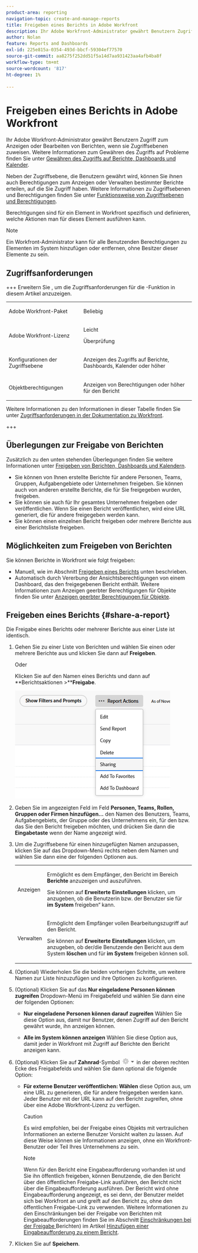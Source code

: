 ```yaml
---
product-area: reporting
navigation-topic: create-and-manage-reports
title: Freigeben eines Berichts in Adobe Workfront
description: Ihr Adobe Workfront-Administrator gewährt Benutzern Zugriff zum Anzeigen oder Bearbeiten von Berichten, wenn sie Zugriffsebenen zuweisen. Weitere Informationen zum Gewähren des Zugriffs auf Probleme finden Sie unter Gewähren des Zugriffs auf Berichte, Dashboards und Kalender.
author: Nolan
feature: Reports and Dashboards
exl-id: 225e815a-0354-493d-bbcf-59304ef77570
source-git-commit: aa8275f252dd51f5a14d7aa931423aa4afb4ba8f
workflow-type: tm+mt
source-wordcount: '817'
ht-degree: 1%

---
```


# Freigeben eines Berichts in Adobe Workfront

<!-- Audited: 11/2024 -->

Ihr Adobe Workfront-Administrator gewährt Benutzern Zugriff zum Anzeigen oder Bearbeiten von Berichten, wenn sie Zugriffsebenen zuweisen. Weitere Informationen zum Gewähren des Zugriffs auf Probleme finden Sie unter [Gewähren des Zugriffs auf Berichte, Dashboards und Kalender](../../../administration-and-setup/add-users/configure-and-grant-access/grant-access-reports-dashboards-calendars.md).

Neben der Zugriffsebene, die Benutzern gewährt wird, können Sie ihnen auch Berechtigungen zum Anzeigen oder Verwalten bestimmter Berichte erteilen, auf die Sie Zugriff haben. Weitere Informationen zu Zugriffsebenen und Berechtigungen finden Sie unter [Funktionsweise von Zugriffsebenen und Berechtigungen](../../../administration-and-setup/add-users/access-levels-and-object-permissions/how-access-levels-permissions-work-together.md).

Berechtigungen sind für ein Element in Workfront spezifisch und definieren, welche Aktionen man für dieses Element ausführen kann.

>[!NOTE]
>
>Ein Workfront-Administrator kann für alle Benutzenden Berechtigungen zu Elementen im System hinzufügen oder entfernen, ohne Besitzer dieser Elemente zu sein.

## Zugriffsanforderungen

+++ Erweitern Sie , um die Zugriffsanforderungen für die -Funktion in diesem Artikel anzuzeigen. 

<table style="table-layout:auto"> 
 <col> 
 <col> 
 <tbody> 
  <tr> 
   <td role="rowheader">Adobe Workfront-Paket</td> 
   <td> <p>Beliebig</p> </td> 
  </tr> 
  <tr> 
   <td role="rowheader">Adobe Workfront-Lizenz</td> 
   <td> 
      <p>Leicht</p>
      <p>Überprüfung</p>
   </td>
  </tr> 
  <tr> 
   <td role="rowheader">Konfigurationen der Zugriffsebene</td> 
   <td> <p>Anzeigen des Zugriffs auf Berichte, Dashboards, Kalender oder höher</p></td> 
  </tr> 
  <tr> 
   <td role="rowheader">Objektberechtigungen</td> 
   <td> <p>Anzeigen von Berechtigungen oder höher für den Bericht</p></td> 
  </tr> 
 </tbody> 
</table>

Weitere Informationen zu den Informationen in dieser Tabelle finden Sie unter [Zugriffsanforderungen in der Dokumentation zu Workfront](/help/quicksilver/administration-and-setup/add-users/access-levels-and-object-permissions/access-level-requirements-in-documentation.md).

+++

## Überlegungen zur Freigabe von Berichten

Zusätzlich zu den unten stehenden Überlegungen finden Sie weitere Informationen unter [Freigeben von Berichten, Dashboards und Kalendern](../../../workfront-basics/grant-and-request-access-to-objects/permissions-reports-dashboards-calendars.md).

* Sie können von Ihnen erstellte Berichte für andere Personen, Teams, Gruppen, Aufgabengebiete oder Unternehmen freigeben. Sie können auch von anderen erstellte Berichte, die für Sie freigegeben wurden, freigeben.
* Sie können sie auch für Ihr gesamtes Unternehmen freigeben oder veröffentlichen. Wenn Sie einen Bericht veröffentlichen, wird eine URL generiert, die für andere freigegeben werden kann.
* Sie können einen einzelnen Bericht freigeben oder mehrere Berichte aus einer Berichtsliste freigeben.

## Möglichkeiten zum Freigeben von Berichten

Sie können Berichte in Workfront wie folgt freigeben:

* Manuell, wie im Abschnitt [Freigeben eines Berichts](#share-a-report) unten beschrieben.
* Automatisch durch Vererbung der Ansichtsberechtigungen von einem Dashboard, das den freigegebenen Bericht enthält. Weitere Informationen zum Anzeigen geerbter Berechtigungen für Objekte finden Sie unter [Anzeigen geerbter Berechtigungen für Objekte](../../../workfront-basics/grant-and-request-access-to-objects/view-inherited-permissions-on-objects.md).

## Freigeben eines Berichts {#share-a-report}

Die Freigabe eines Berichts oder mehrerer Berichte aus einer Liste ist identisch.

1. Gehen Sie zu einer Liste von Berichten und wählen Sie einen oder mehrere Berichte aus und klicken Sie dann auf **Freigeben**.

   Oder

   Klicken Sie auf den Namen eines Berichts und dann auf **Berichtsaktionen >****Freigabe**.

   ![](assets/unshimmed-report-actions-sharing.png)

1. Geben Sie im angezeigten Feld im Feld **Personen, Teams, Rollen, Gruppen oder Firmen hinzufügen…** den Namen des Benutzers, Teams, Aufgabengebiets, der Gruppe oder des Unternehmens ein, für den bzw. das Sie den Bericht freigeben möchten, und drücken Sie dann die **Eingabetaste** wenn der Name angezeigt wird.

1. Um die Zugriffsebene für einen hinzugefügten Namen anzupassen, klicken Sie auf das Dropdown-Menü rechts neben dem Namen und wählen Sie dann eine der folgenden Optionen aus.

   <table style="table-layout:auto"> 
    <col> 
    <col> 
    <tbody> 
     <tr> 
      <td role="rowheader">Anzeigen</td> 
      <td> <p>Ermöglicht es dem Empfänger, den Bericht im Bereich <strong>Berichte</strong> anzuzeigen und auszuführen.</p> <p>Sie können auf <strong>Erweiterte Einstellungen</strong> klicken, um anzugeben, ob die Benutzerin bzw. der Benutzer sie für <strong> im System </strong>freigeben“ kann.</p> </td> 
     </tr> 
     <tr> 
      <td role="rowheader">Verwalten</td> 
      <td> <p>Ermöglicht dem Empfänger vollen Bearbeitungszugriff auf den Bericht.</p> <p>Sie können auf <strong>Erweiterte Einstellungen</strong> klicken, um anzugeben, ob der/die Benutzende den Bericht aus dem System <strong>löschen</strong> und für <strong> im System </strong>freigeben können soll.</p> </td> 
     </tr> 
    </tbody> 
   </table>

1. (Optional) Wiederholen Sie die beiden vorherigen Schritte, um weitere Namen zur Liste hinzuzufügen und ihre Optionen zu konfigurieren.
1. (Optional) Klicken Sie auf das **Nur eingeladene Personen können zugreifen** Dropdown-Menü im Freigabefeld und wählen Sie dann eine der folgenden Optionen:

   * **Nur eingeladene Personen können darauf zugreifen** Wählen Sie diese Option aus, damit nur Benutzer, denen Zugriff auf den Bericht gewährt wurde, ihn anzeigen können.

   * **Alle im System können anzeigen** Wählen Sie diese Option aus, damit jeder in Workfront mit Zugriff auf Berichte den Bericht anzeigen kann.

1. (Optional) Klicken Sie auf **Zahnrad**-Symbol ![Zahnradsymbol-Einstellungen](assets/gear-icon-settings-with-dn-arrow.jpg) in der oberen rechten Ecke des Freigabefelds und wählen Sie dann optional die folgende Option:

   * **Für externe Benutzer veröffentlichen: Wählen** diese Option aus, um eine URL zu generieren, die für andere freigegeben werden kann. Jeder Benutzer mit der URL kann auf den Bericht zugreifen, ohne über eine Adobe Workfront-Lizenz zu verfügen.

     >[!CAUTION]
     >
     >Es wird empfohlen, bei der Freigabe eines Objekts mit vertraulichen Informationen an externe Benutzer Vorsicht walten zu lassen. Auf diese Weise können sie Informationen anzeigen, ohne ein Workfront-Benutzer oder Teil Ihres Unternehmens zu sein.

     >[!NOTE]
     >
     >Wenn für den Bericht eine Eingabeaufforderung vorhanden ist und Sie ihn öffentlich freigeben, können Benutzende, die den Bericht über den öffentlichen Freigabe-Link ausführen, den Bericht nicht über die Eingabeaufforderung ausführen. Der Bericht wird ohne Eingabeaufforderung angezeigt, es sei denn, der Benutzer meldet sich bei Workfront an und greift auf den Bericht zu, ohne den öffentlichen Freigabe-Link zu verwenden. Weitere Informationen zu den Einschränkungen bei der Freigabe von Berichten mit Eingabeaufforderungen finden Sie im Abschnitt [Einschränkungen bei der Freigabe ](../../../reports-and-dashboards/reports/creating-and-managing-reports/add-prompt-report.md#limitations-of-running-public-prompted-reports) Berichten) im Artikel [Hinzufügen einer Eingabeaufforderung zu einem Bericht](../../../reports-and-dashboards/reports/creating-and-managing-reports/add-prompt-report.md).

1. Klicken Sie auf **Speichern**.
